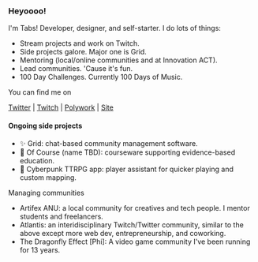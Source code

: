 ### Heyoooo!

I'm Tabs! Developer, designer, and self-starter. I do lots of things:

- Stream projects and work on Twitch.
- Side projects galore. Major one is Grid.
- Mentoring (local/online communities and at Innovation ACT).
- Lead communities. 'Cause it's fun.
- 100 Day Challenges. Currently 100 Days of Music.

You can find me on

[Twitter](https://twitter.com/home) | [Twitch](https://www.twitch.tv/ladyofcode) | [Polywork](https://www.polywork.com/tabs) | [Site](https://ladyofcode.com)


#### Ongoing side projects

- ✨ Grid: chat-based community management software.
- 📔 Of Course (name TBD): courseware supporting evidence-based education.
- 💎 Cyberpunk TTRPG app: player assistant for quicker playing and custom mapping.


Managing communities

- Artifex ANU: a local community for creatives and tech people. I mentor students and freelancers.
- Atlantis: an interidisciplinary Twitch/Twitter community, similar to the above except more web dev, entrepreneurship, and coworking. 
- The Dragonfly Effect [Phi]: A video game community I've been running for 13 years.
